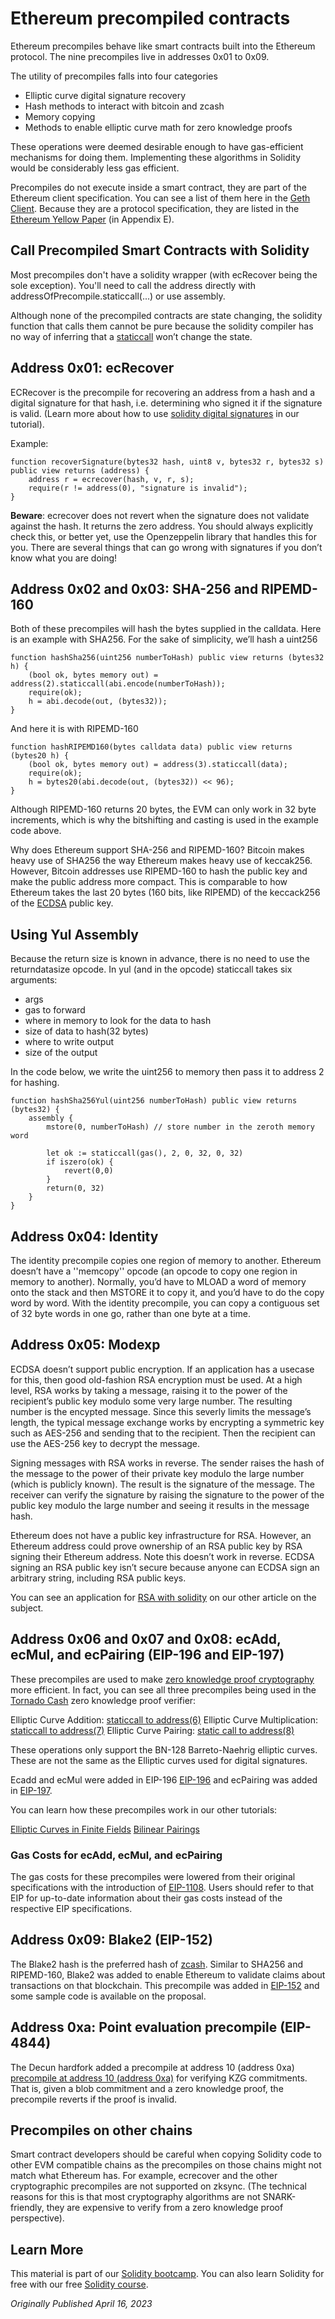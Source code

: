 # Ethereum precompiled contracts

Ethereum precompiles behave like smart contracts built into the Ethereum protocol. The nine precompiles live in addresses 0x01 to 0x09.

The utility of precompiles falls into four categories
- Elliptic curve digital signature recovery
- Hash methods to interact with bitcoin and zcash
- Memory copying
- Methods to enable elliptic curve math for zero knowledge proofs

These operations were deemed desirable enough to have gas-efficient mechanisms for doing them. Implementing these algorithms in Solidity would be considerably less gas efficient.

Precompiles do not execute inside a smart contract, they are part of the Ethereum client specification. You can see a list of them here in the [Geth Client](https://github.com/ethereum/go-ethereum/blob/master/core/vm/contracts.go#L81). Because they are a protocol specification, they are listed in the [Ethereum Yellow Paper](https://ethereum.github.io/yellowpaper/paper.pdf) (in Appendix E).

## Call Precompiled Smart Contracts with Solidity

Most precompiles don't have a solidity wrapper (with ecRecover being the sole exception). You'll need to call the address directly with addressOfPrecompile.staticcall(...) or use assembly.


Although none of the precompiled contracts are state changing, the solidity function that calls them cannot be pure because the solidity compiler has no way of inferring that a [staticcall](https://www.rareskills.io/post/solidity-staticcall) won’t change the state.

## Address 0x01: ecRecover

ECRecover is the precompile for recovering an address from a hash and a digital signature for that hash, i.e. determining who signed it if the signature is valid. (Learn more about how to use [solidity digital signatures](https://www.rareskills.io/post/openzeppelin-verify-signature) in our tutorial).

Example:
```solidity
function recoverSignature(bytes32 hash, uint8 v, bytes32 r, bytes32 s) public view returns (address) {
    address r = ecrecover(hash, v, r, s);
    require(r != address(0), "signature is invalid");
}
```
**Beware**: ecrecover does not revert when the signature does not validate against the hash. It returns the zero address. You should always explicitly check this, or better yet, use the Openzeppelin library that handles this for you. There are several things that can go wrong with signatures if you don’t know what you are doing!

## Address 0x02 and 0x03: SHA-256 and RIPEMD-160

Both of these precompiles will hash the bytes supplied in the calldata. Here is an example with SHA256. For the sake of simplicity, we’ll hash a uint256

```solidity
function hashSha256(uint256 numberToHash) public view returns (bytes32 h) {
    (bool ok, bytes memory out) = address(2).staticcall(abi.encode(numberToHash));
    require(ok);
    h = abi.decode(out, (bytes32));
}
```

And here it is with RIPEMD-160

```solidity
function hashRIPEMD160(bytes calldata data) public view returns (bytes20 h) {
    (bool ok, bytes memory out) = address(3).staticcall(data);
    require(ok);
    h = bytes20(abi.decode(out, (bytes32)) << 96);
}
```

Although RIPEMD-160 returns 20 bytes, the EVM can only work in 32 byte increments, which is why the bitshifting and casting is used in the example code above.

Why does Ethereum support SHA-256 and RIPEMD-160? Bitcoin makes heavy use of SHA256 the way Ethereum makes heavy use of keccak256. However, Bitcoin addresses use RIPEMD-160 to hash the public key and make the public address more compact. This is comparable to how Ethereum takes the last 20 bytes (160 bits, like RIPEMD) of the keccack256 of the [ECDSA](https://www.rareskills.io/post/solidity-rsa-signatures-for-aidrops-and-presales-beating-ecdsa-and-merkle-trees-in-gas-efficiency) public key.

## Using Yul Assembly

Because the return size is known in advance, there is no need to use the returndatasize opcode. In yul (and in the opcode) staticcall takes six arguments:
- args
- gas to forward
- where in memory to look for the data to hash
- size of data to hash(32 bytes)
- where to write output
- size of the output

In the code below, we write the uint256 to memory then pass it to address 2 for hashing.

```solidity
function hashSha256Yul(uint256 numberToHash) public view returns (bytes32) {
    assembly {
        mstore(0, numberToHash) // store number in the zeroth memory word

        let ok := staticcall(gas(), 2, 0, 32, 0, 32)
        if iszero(ok) {
            revert(0,0)
        }
        return(0, 32)
    }
}

```

## Address 0x04: Identity

The identity precompile copies one region of memory to another. Ethereum doesn’t have a ''memcopy'' opcode (an opcode to copy one region in memory to another). Normally, you’d have to MLOAD a word of memory onto the stack and then MSTORE it to copy it, and you’d have to do the copy word by word. With the identity precompile, you can copy a contiguous set of 32 byte words in one go, rather than one byte at a time.

## Address 0x05: Modexp

ECDSA doesn’t support public encryption. If an application has a usecase for this, then good old-fashion RSA encryption must be used. At a high level, RSA works by taking a message, raising it to the power of the recipient’s public key modulo some very large number. The resulting number is the encypted message. Since this severly limits the message’s length, the typical message exchange works by encrypting a symmetric key such as AES-256 and sending that to the recipient. Then the recipient can use the AES-256 key to decrypt the message.

Signing messages with RSA works in reverse. The sender raises the hash of the message to the power of their private key modulo the large number (which is publicly known). The result is the signature of the message. The receiver can verify the signature by raising the signature to the power of the public key modulo the large number and seeing it results in the message hash.

Ethereum does not have a public key infrastructure for RSA. However, an Ethereum address could prove ownership of an RSA public key by RSA signing their Ethereum address. Note this doesn’t work in reverse. ECDSA signing an RSA public key isn’t secure because anyone can ECDSA sign an arbitrary string, including RSA public keys.

You can see an application for [RSA with solidity](https://www.rareskills.io/post/solidity-rsa-signatures-for-aidrops-and-presales-beating-ecdsa-and-merkle-trees-in-gas-efficiency) on our other article on the subject.

## Address 0x06 and 0x07 and 0x08: ecAdd, ecMul, and ecPairing (EIP-196 and EIP-197)

These precompiles are used to make [zero knowledge proof cryptography](https://www.rareskills.io/zk-book) more efficient. In fact, you can see all three precompiles being used in the [Tornado Cash](rareskills.io/post/how-does-tornado-cash-work) zero knowledge proof verifier:


Elliptic Curve Addition: [staticcall to address(6)](https://github.com/tornadocash/tornado-core/blob/master/contracts/Verifier.sol#L79)
Elliptic Curve Multiplication: [staticcall to address(7)](https://github.com/tornadocash/tornado-core/blob/master/contracts/Verifier.sol#L100)
Elliptic Curve Pairing: [static call to address(8)](https://github.com/tornadocash/tornado-core/blob/master/contracts/Verifier.sol#L143)


These operations only support the BN-128 Barreto-Naehrig elliptic curves. These are not the same as the Elliptic curves used for digital signatures.

Ecadd and ecMul were added in EIP-196 [EIP-196](https://eips.ethereum.org/EIPS/eip-196) and ecPairing was added in [EIP-197](https://eips.ethereum.org/EIPS/eip-197).

You can learn how these precompiles work in our other tutorials:

[Elliptic Curves in Finite Fields](rareskills.io/post/elliptic-curves-finite-fields)
[Bilinear Pairings](rareskills.io/post/bilinear-pairing)

### Gas Costs for ecAdd, ecMul, and ecPairing

The gas costs for these precompiles were lowered from their original specifications with the introduction of [EIP-1108](https://eips.ethereum.org/EIPS/eip-1108). Users should refer to that EIP for up-to-date information about their gas costs instead of the respective EIP specifications.

## Address 0x09: Blake2 (EIP-152)

The Blake2 hash is the preferred hash of [zcash](https://z.cash/). Similar to SHA256 and RIPEMD-160, Blake2 was added to enable Ethereum to validate claims about transactions on that blockchain. This precompile was added in [EIP-152](https://github.com/ethereum/EIPs/blob/master/EIPS/eip-152.md) and some sample code is available on the proposal.

## Address 0xa: Point evaluation precompile (EIP-4844)

The Decun hardfork added a precompile at address 10 (address 0xa) [precompile at address 10 (address 0xa)](https://eips.ethereum.org/EIPS/eip-4844#point-evaluation-precompile) for verifying KZG commitments. That is, given a blob commitment and a zero knowledge proof, the precompile reverts if the proof is invalid.

## Precompiles on other chains

Smart contract developers should be careful when copying Solidity code to other EVM compatible chains as the precompiles on those chains might not match what Ethereum has. For example, ecrecover and the other cryptographic precompiles are not supported on zksync. (The technical reasons for this is that most cryptography algorithms are not SNARK-friendly, they are expensive to verify from a zero knowledge proof perspective).

## Learn More

This material is part of our [Solidity bootcamp](https://www.rareskills.io/solidity-bootcamp). You can also learn Solidity for free with our free [Solidity course](https://www.rareskills.io/learn-solidity).

*Originally Published April 16, 2023*